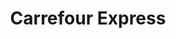---
title: "Carrefour Express"
url: /ciudad-autonoma-de-buenos-aires/carrefour-express-avenida-cordoba-2/
shop: comodidad
---